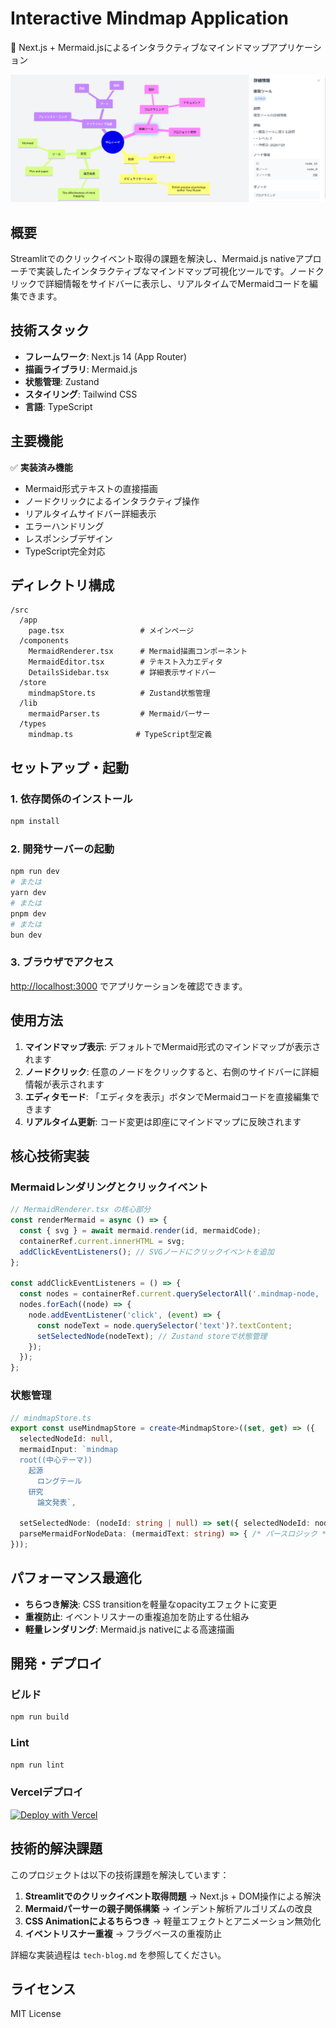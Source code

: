 # Interactive Mindmap Application

🧠 Next.js + Mermaid.jsによるインタラクティブなマインドマップアプリケーション

![alt text](image.png)

## 概要

Streamlitでのクリックイベント取得の課題を解決し、Mermaid.js nativeアプローチで実装したインタラクティブなマインドマップ可視化ツールです。ノードクリックで詳細情報をサイドバーに表示し、リアルタイムでMermaidコードを編集できます。

## 技術スタック

- **フレームワーク**: Next.js 14 (App Router)
- **描画ライブラリ**: Mermaid.js
- **状態管理**: Zustand
- **スタイリング**: Tailwind CSS
- **言語**: TypeScript

## 主要機能

✅ **実装済み機能**
- Mermaid形式テキストの直接描画
- ノードクリックによるインタラクティブ操作
- リアルタイムサイドバー詳細表示
- エラーハンドリング
- レスポンシブデザイン
- TypeScript完全対応

## ディレクトリ構成

```
/src
  /app
    page.tsx                 # メインページ
  /components  
    MermaidRenderer.tsx      # Mermaid描画コンポーネント
    MermaidEditor.tsx        # テキスト入力エディタ
    DetailsSidebar.tsx       # 詳細表示サイドバー
  /store
    mindmapStore.ts          # Zustand状態管理
  /lib
    mermaidParser.ts         # Mermaidパーサー
  /types
    mindmap.ts              # TypeScript型定義
```

## セットアップ・起動

### 1. 依存関係のインストール

```bash
npm install
```

### 2. 開発サーバーの起動

```bash
npm run dev
# または
yarn dev
# または
pnpm dev
# または
bun dev
```

### 3. ブラウザでアクセス

[http://localhost:3000](http://localhost:3000) でアプリケーションを確認できます。

## 使用方法

1. **マインドマップ表示**: デフォルトでMermaid形式のマインドマップが表示されます
2. **ノードクリック**: 任意のノードをクリックすると、右側のサイドバーに詳細情報が表示されます
3. **エディタモード**: 「エディタを表示」ボタンでMermaidコードを直接編集できます
4. **リアルタイム更新**: コード変更は即座にマインドマップに反映されます

## 核心技術実装

### Mermaidレンダリングとクリックイベント

```typescript
// MermaidRenderer.tsx の核心部分
const renderMermaid = async () => {
  const { svg } = await mermaid.render(id, mermaidCode);
  containerRef.current.innerHTML = svg;
  addClickEventListeners(); // SVGノードにクリックイベントを追加
};

const addClickEventListeners = () => {
  const nodes = containerRef.current.querySelectorAll('.mindmap-node, .node');
  nodes.forEach((node) => {
    node.addEventListener('click', (event) => {
      const nodeText = node.querySelector('text')?.textContent;
      setSelectedNode(nodeText); // Zustand storeで状態管理
    });
  });
};
```

### 状態管理

```typescript
// mindmapStore.ts
export const useMindmapStore = create<MindmapStore>((set, get) => ({
  selectedNodeId: null,
  mermaidInput: `mindmap
  root((中心テーマ))
    起源
      ロングテール
    研究
      論文発表`,
  
  setSelectedNode: (nodeId: string | null) => set({ selectedNodeId: nodeId }),
  parseMermaidForNodeData: (mermaidText: string) => { /* パースロジック */ }
}));
```

## パフォーマンス最適化

- **ちらつき解決**: CSS transitionを軽量なopacityエフェクトに変更
- **重複防止**: イベントリスナーの重複追加を防止する仕組み
- **軽量レンダリング**: Mermaid.js nativeによる高速描画

## 開発・デプロイ

### ビルド

```bash
npm run build
```

### Lint

```bash
npm run lint
```

### Vercelデプロイ

[![Deploy with Vercel](https://vercel.com/button)](https://vercel.com/new?utm_medium=default-template&filter=next.js&utm_source=create-next-app&utm_campaign=create-next-app-readme)

## 技術的解決課題

このプロジェクトは以下の技術課題を解決しています：

1. **Streamlitでのクリックイベント取得問題** → Next.js + DOM操作による解決
2. **Mermaidパーサーの親子関係構築** → インデント解析アルゴリズムの改良
3. **CSS Animationによるちらつき** → 軽量エフェクトとアニメーション無効化
4. **イベントリスナー重複** → フラグベースの重複防止

詳細な実装過程は `tech-blog.md` を参照してください。

## ライセンス

MIT License
